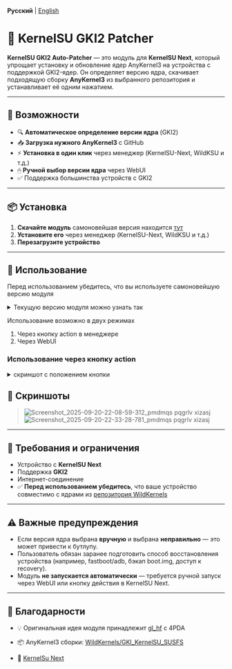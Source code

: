 **Русский** | [English](README_EN.md)

# 🧩 KernelSU GKI2 Patcher

**KernelSU GKI2 Auto-Patcher** — это модуль для **KernelSU Next**, который упрощает установку и обновление ядер AnyKernel3 на устройства с поддержкой GKI2-ядер.
Он определяет версию ядра, скачивает подходящую сборку **AnyKernel3** из выбранного репозитория и устанавливает её одним нажатием.

---

## 🔧 Возможности

- 🔍 **Автоматическое определение версии ядра** (GKI2)
- 📥 **Загрузка нужного AnyKernel3** с GitHub
- ⚡ **Установка в один клик** через менеджер (KernelSU-Next, WildKSU и т.д.)
- 🖱 **Ручной выбор версии ядра** через WebUI
- ✅ Поддержка большинства устройств с GKI2

---

## 📦 Установка

1. **Скачайте модуль** самоновейшая версия находится [тут](https://github.com/CMiSSioN/GKI_patcher_curl_ui/releases/latest)  
2. **Установите его** через менеджер (KernelSU-Next, WildKSU и т.д.)
3. **Перезагрузите устройство**  

---

## 🚀 Использование

Перед использованием убедитесь, что вы используете самоновейшую версию модуля
<details>
<summary>Текущую версию модуля можно узнать так</summary>
<IMG src="https://raw.githubusercontent.com/CMiSSioN/GKI_patcher_curl_ui/refs/heads/master/docs/images/version.png"/>
</details>

Использование возможно в двух режимах
1. Через кнопку action в менеджере
2. Через WebUI

### Использование через кнопку action
<details>
<summary>скриншот с положением кнопки</summary>
![action](https://raw.githubusercontent.com/CMiSSioN/GKI_patcher_curl_ui/refs/heads/master/docs/images/action.png)
</details>

## 📸 Скриншоты

>  ![Screenshot_2025-09-20-22-08-59-312_pmdmqs pqgrlv xizasj](https://github.com/user-attachments/assets/c5edb925-4541-436e-bbc4-863d26a54ca5)
![Screenshot_2025-09-20-22-33-28-781_pmdmqs pqgrlv xizasj](https://github.com/user-attachments/assets/8a9fd6e3-4c03-44a4-8554-9a3c7137659f)


---

## 📄 Требования и ограничения

- Устройство с **KernelSU Next**
- Поддержка **GKI2**
- Интернет-соединение
- ✅ **Перед использованием убедитесь**, что ваше устройство совместимо с ядрами из [репозитория WildKernels](https://github.com/WildKernels/GKI_KernelSU_SUSFS/releases)

---

## ⚠️ Важные предупреждения

- Если версия ядра выбрана **вручную** и выбрана **неправильно** — это может привести к бутлупу.  
- Пользователь обязан заранее подготовить способ восстановления устройства (например, fastboot/adb, бэкап boot.img, доступ к recovery).  
- Модуль **не запускается автоматически** — требуется ручной запуск через WebUI или кнопку действия в KernelSU Next.

---

## 🙏 Благодарности

- 💡 Оригинальная идея модуля принадлежит [gl_hf](https://4pda.to/forum/index.php?showuser=2137182) с 4PDA  

- 📦 AnyKernel3 сборки: [WildKernels/GKI_KernelSU_SUSFS](https://github.com/WildKernels/GKI_KernelSU_SUSFS/releases)

 - 💎 [KernelSu Next](https://github.com/KernelSU-Next/KernelSU-Next)

